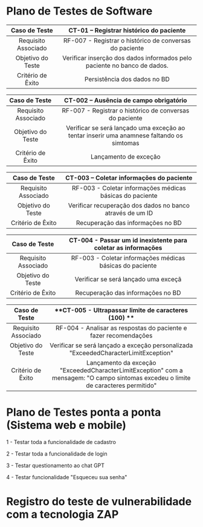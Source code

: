 # Plano de Testes de Software

| **Caso de Teste** 	| **CT-01 – Registrar histórico do paciente** 	|
|:---:	|:---:	|
|	Requisito Associado 	| RF-007 - Registrar o histórico de conversas do paciente |
| Objetivo do Teste 	| Verificar inserção dos dados informados pelo paciente no banco de dados. |
|Critério de Êxito | Persistência dos dados no BD  |

| **Caso de Teste** 	| **CT-002 – Ausência de campo obrigatório** 	|
|:---:	|:---:	|
|	Requisito Associado 	| RF-007 - Registrar o histórico de conversas do paciente |
| Objetivo do Teste 	| Verificar se será lançado uma exceção ao tentar inserir uma anamnese faltando os simtomas |
|Critério de Êxito | Lançamento de exceção  |

| **Caso de Teste** 	| **CT-003 – Coletar informações do paciente** 	|
|:---:	|:---:	|
|	Requisito Associado 	| RF-003 - Coletar informações médicas básicas do paciente |
| Objetivo do Teste 	| Verificar recuperação dos dados no banco através de um ID |
|Critério de Êxito | Recuperação das informações no BD  |

| **Caso de Teste** 	| **CT-004 - Passar um id inexistente para coletar as informações** 	|
|:---:	|:---:	|
|	Requisito Associado 	| RF-003 - Coletar informações médicas básicas do paciente |
| Objetivo do Teste 	| Verificar se será lançado uma exceçã |
|Critério de Êxito | Recuperação das informações no BD  |

| **Caso de Teste** 	| **CT-005 - Ultrapassar limite de caracteres (100) ** 	|
|:---:	|:---:	|
|	Requisito Associado 	| RF-004 - Analisar as respostas do paciente e fazer recomendações |
| Objetivo do Teste 	| Verificar se será lançado a exceção personalizada "ExceededCharacterLimitException" |
|Critério de Êxito | Lançamento da exceção "ExceededCharacterLimitException" com a mensagem: "O campo sintomas excedeu o limite de caracteres permitido"  |

# Plano de Testes ponta a ponta (Sistema web e mobile)

1 - Testar toda a funcionalidade de cadastro

2 - Testar toda a funcionalidade de login

3 - Testar questionamento ao chat GPT

4 - Testar funcionalidade "Esqueceu sua senha"

# Registro do teste de vulnerabilidade com a tecnologia ZAP
